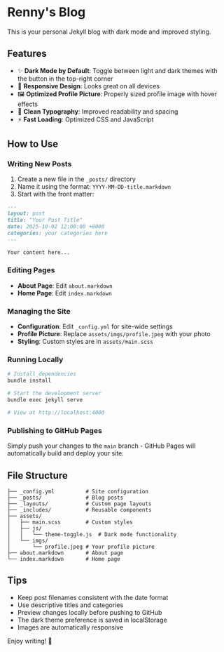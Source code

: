 # Renny's Blog

This is your personal Jekyll blog with dark mode and improved styling.

## Features

- ✨ **Dark Mode by Default**: Toggle between light and dark themes with the button in the top-right corner
- 📱 **Responsive Design**: Looks great on all devices
- 🖼️ **Optimized Profile Picture**: Properly sized profile image with hover effects
- 🎨 **Clean Typography**: Improved readability and spacing
- ⚡ **Fast Loading**: Optimized CSS and JavaScript

## How to Use

### Writing New Posts

1. Create a new file in the `_posts/` directory
2. Name it using the format: `YYYY-MM-DD-title.markdown`
3. Start with the front matter:

```markdown
---
layout: post
title: "Your Post Title"
date: 2025-10-02 12:00:00 +0000
categories: your categories here
---

Your content here...
```

### Editing Pages

- **About Page**: Edit `about.markdown`
- **Home Page**: Edit `index.markdown`

### Managing the Site

- **Configuration**: Edit `_config.yml` for site-wide settings
- **Profile Picture**: Replace `assets/imgs/profile.jpeg` with your photo
- **Styling**: Custom styles are in `assets/main.scss`

### Running Locally

```bash
# Install dependencies
bundle install

# Start the development server
bundle exec jekyll serve

# View at http://localhost:4000
```

### Publishing to GitHub Pages

Simply push your changes to the `main` branch - GitHub Pages will automatically build and deploy your site.

## File Structure

```
├── _config.yml          # Site configuration
├── _posts/              # Blog posts
├── _layouts/            # Custom page layouts
├── _includes/           # Reusable components
├── assets/
│   ├── main.scss        # Custom styles
│   ├── js/
│   │   └── theme-toggle.js  # Dark mode functionality
│   └── imgs/
│       └── profile.jpeg # Your profile picture
├── about.markdown       # About page
└── index.markdown       # Home page
```

## Tips

- Keep post filenames consistent with the date format
- Use descriptive titles and categories
- Preview changes locally before pushing to GitHub
- The dark theme preference is saved in localStorage
- Images are automatically responsive

Enjoy writing! 🚀
